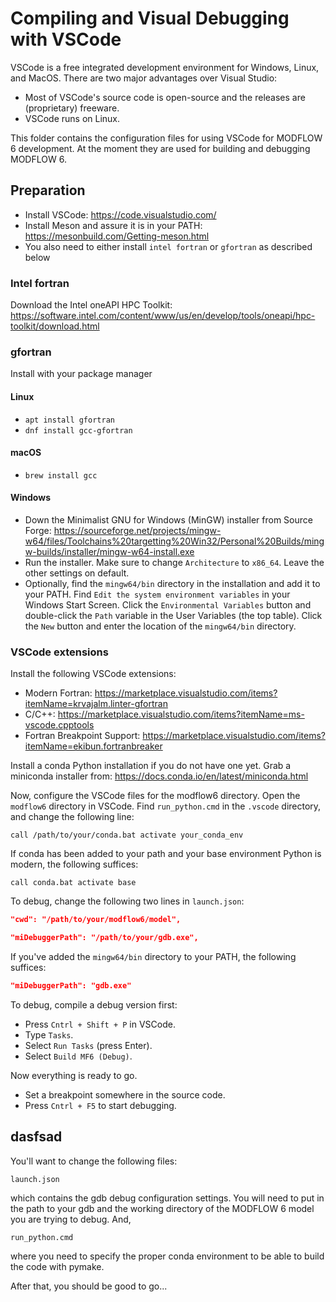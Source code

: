 # Compiling and Visual Debugging with VSCode

VSCode is a free integrated development environment for Windows, Linux, and
MacOS. There are two major advantages over Visual Studio:

* Most of VSCode's source code is open-source and the releases are (proprietary) freeware.
* VSCode runs on Linux.

This folder contains the configuration files for using VSCode for MODFLOW 6 
development.
At the moment they are used for building and debugging MODFLOW 6.

## Preparation


- Install VSCode: https://code.visualstudio.com/
- Install Meson and assure it is in your PATH: https://mesonbuild.com/Getting-meson.html
- You also need to either install `intel fortran` or `gfortran` as described below


### Intel fortran

Download the Intel oneAPI HPC Toolkit: https://software.intel.com/content/www/us/en/develop/tools/oneapi/hpc-toolkit/download.html


### gfortran

Install with your package manager

#### Linux

- `apt install gfortran`
- `dnf install gcc-gfortran`

#### macOS

- `brew install gcc`

#### Windows

- Down the Minimalist GNU for Windows (MinGW) installer from Source Forge:
  https://sourceforge.net/projects/mingw-w64/files/Toolchains%20targetting%20Win32/Personal%20Builds/mingw-builds/installer/mingw-w64-install.exe
- Run the installer. Make sure to change `Architecture` to `x86_64`. Leave the
  other settings on default.
- Optionally, find the `mingw64/bin` directory in the installation and add it
  to your PATH. Find `Edit the system environment variables` in your Windows
  Start Screen. Click the `Environmental Variables` button and double-click the
  `Path` variable in the User Variables (the top table). Click the `New` button
  and enter the location of the `mingw64/bin` directory.


### VSCode extensions

Install the following VSCode extensions:

* Modern Fortran:
  https://marketplace.visualstudio.com/items?itemName=krvajalm.linter-gfortran
* C/C++: https://marketplace.visualstudio.com/items?itemName=ms-vscode.cpptools
* Fortran Breakpoint Support:
  https://marketplace.visualstudio.com/items?itemName=ekibun.fortranbreaker 
  
Install a conda Python installation if you do not have one yet.
Grab a miniconda installer from: https://docs.conda.io/en/latest/miniconda.html

Now, configure the VSCode files for the modflow6 directory. Open the `modflow6`
directory in VSCode. Find `run_python.cmd` in the `.vscode` directory, and change
the following line:

```
call /path/to/your/conda.bat activate your_conda_env
```

If conda has been added to your path and your base environment Python is
modern, the following suffices: 

```
call conda.bat activate base
```

To debug, change the following two lines in `launch.json`:

```json
"cwd": "/path/to/your/modflow6/model",
```

```json
"miDebuggerPath": "/path/to/your/gdb.exe",
```

If you've added the `mingw64/bin` directory to your PATH, the following suffices:

```json
"miDebuggerPath": "gdb.exe"
```

To debug, compile a debug version first:

* Press `Cntrl + Shift + P` in VSCode.
* Type `Tasks`.
* Select `Run Tasks` (press Enter).
* Select `Build MF6 (Debug)`.

Now everything is ready to go.

* Set a breakpoint somewhere in the source code.
* Press `Cntrl + F5` to start debugging.



## dasfsad

You'll want to change the following files:

    launch.json

which contains the gdb debug configuration settings. You will need to put 
in the path to your gdb and the working directory of the MODFLOW 6 model 
you are trying to debug. And,

    run_python.cmd
    
where you need to specify the proper conda environment to be able to build the 
code with pymake.

After that, you should be good to go...
